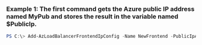 ### Example 1: The first command gets the Azure public IP address named MyPub and stores the result in the variable named $PublicIp.
```powershell
PS C:\> Add-AzLoadBalancerFrontendIpConfig -Name NewFrontend -PublicIpAddress $gwpip2
```

